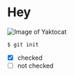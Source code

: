 # Hey
![Image of Yaktocat](https://octodex.github.com/images/yaktocat.png)

```
$ git init
```

- [x] checked
- [ ] not checked
